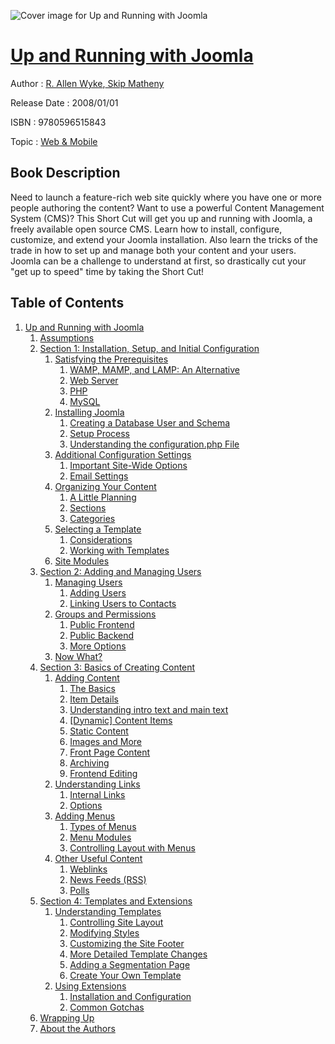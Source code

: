 ![Cover image for Up and Running with Joomla](https://imgdetail.ebookreading.net/cover/cover/web_mobile/EB9780596515843.jpg)

[Up and Running with Joomla](https://ebookreading.net/view/book/Up+and+Running+with+Joomla-EB9780596515843_1.html "Up and Running with Joomla")
====================================================================================================================

Author : [R. Allen Wyke](https://ebookreading.net/search/author/R.+Allen+Wyke),[ Skip Matheny](https://ebookreading.net/search/author/+Skip+Matheny)

Release Date : 2008/01/01

ISBN : 9780596515843

Topic : [Web & Mobile](https://ebookreading.net/search/category/web-mobile)

Book Description
-----------------

 Need to launch a feature-rich web site quickly where you have one or more people authoring the content? Want to use a powerful Content Management System (CMS)? This Short Cut will get you up and running with Joomla, a freely available open source CMS. Learn how to install, configure, customize, and extend your Joomla installation. Also learn the tricks of the trade in how to set up and manage both your content and your users. Joomla can be a challenge to understand at first, so drastically cut your "get up to speed" time by taking the Short Cut! 
              
Table of Contents
-----------------

1. [Up and Running with Joomla](https://ebookreading.net/view/book/Up+and+Running+with+Joomla-EB9780596515843_2.html)
    1. [Assumptions](https://ebookreading.net/view/book/Up+and+Running+with+Joomla-EB9780596515843_2.html#assumptions)
    1. [Section 1: Installation, Setup, and Initial Configuration](https://ebookreading.net/view/book/Up+and+Running+with+Joomla-EB9780596515843_3.html)
        1. [Satisfying the Prerequisites](https://ebookreading.net/view/book/Up+and+Running+with+Joomla-EB9780596515843_3.html#satisfying_the_prer)
            1. [WAMP, MAMP, and LAMP: An Alternative](https://ebookreading.net/view/book/Up+and+Running+with+Joomla-EB9780596515843_3.html#wamp_comma_mamp_com)
            1. [Web Server](https://ebookreading.net/view/book/Up+and+Running+with+Joomla-EB9780596515843_3.html#web_server)
            1. [PHP](https://ebookreading.net/view/book/Up+and+Running+with+Joomla-EB9780596515843_3.html#php)
            1. [MySQL](https://ebookreading.net/view/book/Up+and+Running+with+Joomla-EB9780596515843_3.html#mysql)
        1. [Installing Joomla](https://ebookreading.net/view/book/Up+and+Running+with+Joomla-EB9780596515843_3.html#installing_joomla)
            1. [Creating a Database User and Schema](https://ebookreading.net/view/book/Up+and+Running+with+Joomla-EB9780596515843_3.html#creating_a_database)
            1. [Setup Process](https://ebookreading.net/view/book/Up+and+Running+with+Joomla-EB9780596515843_3.html#setup_process)
            1. [Understanding the configuration.php File](https://ebookreading.net/view/book/Up+and+Running+with+Joomla-EB9780596515843_3.html#understanding_the_c)
        1. [Additional Configuration Settings](https://ebookreading.net/view/book/Up+and+Running+with+Joomla-EB9780596515843_3.html#additional_configur)
            1. [Important Site-Wide Options](https://ebookreading.net/view/book/Up+and+Running+with+Joomla-EB9780596515843_3.html#important_sitewide_)
            1. [Email Settings](https://ebookreading.net/view/book/Up+and+Running+with+Joomla-EB9780596515843_3.html#email_settings)
        1. [Organizing Your Content](https://ebookreading.net/view/book/Up+and+Running+with+Joomla-EB9780596515843_3.html#organizing_your_con)
            1. [A Little Planning](https://ebookreading.net/view/book/Up+and+Running+with+Joomla-EB9780596515843_3.html#a_little_planning)
            1. [Sections](https://ebookreading.net/view/book/Up+and+Running+with+Joomla-EB9780596515843_3.html#sections)
            1. [Categories](https://ebookreading.net/view/book/Up+and+Running+with+Joomla-EB9780596515843_3.html#categories)
        1. [Selecting a Template](https://ebookreading.net/view/book/Up+and+Running+with+Joomla-EB9780596515843_3.html#selecting_a_templat)
            1. [Considerations](https://ebookreading.net/view/book/Up+and+Running+with+Joomla-EB9780596515843_3.html#considerations)
            1. [Working with Templates](https://ebookreading.net/view/book/Up+and+Running+with+Joomla-EB9780596515843_3.html#working_with_templa)
        1. [Site Modules](https://ebookreading.net/view/book/Up+and+Running+with+Joomla-EB9780596515843_3.html#site_modules)
    1. [Section 2: Adding and Managing Users](https://ebookreading.net/view/book/Up+and+Running+with+Joomla-EB9780596515843_4.html)
        1. [Managing Users](https://ebookreading.net/view/book/Up+and+Running+with+Joomla-EB9780596515843_4.html#managing_users)
            1. [Adding Users](https://ebookreading.net/view/book/Up+and+Running+with+Joomla-EB9780596515843_4.html#adding_users)
            1. [Linking Users to Contacts](https://ebookreading.net/view/book/Up+and+Running+with+Joomla-EB9780596515843_4.html#linking_users_to_co)
        1. [Groups and Permissions](https://ebookreading.net/view/book/Up+and+Running+with+Joomla-EB9780596515843_4.html#groups_and_permissi)
            1. [Public Frontend](https://ebookreading.net/view/book/Up+and+Running+with+Joomla-EB9780596515843_4.html#public_frontend)
            1. [Public Backend](https://ebookreading.net/view/book/Up+and+Running+with+Joomla-EB9780596515843_4.html#public_backend)
            1. [More Options](https://ebookreading.net/view/book/Up+and+Running+with+Joomla-EB9780596515843_4.html#more_options)
        1. [Now What?](https://ebookreading.net/view/book/Up+and+Running+with+Joomla-EB9780596515843_4.html#now_what_question)
    1. [Section 3: Basics of Creating Content](https://ebookreading.net/view/book/Up+and+Running+with+Joomla-EB9780596515843_5.html)
        1. [Adding Content](https://ebookreading.net/view/book/Up+and+Running+with+Joomla-EB9780596515843_5.html#adding_content)
            1. [The Basics](https://ebookreading.net/view/book/Up+and+Running+with+Joomla-EB9780596515843_5.html#the_basics-id1)
            1. [Item Details](https://ebookreading.net/view/book/Up+and+Running+with+Joomla-EB9780596515843_5.html#item_details)
            1. [Understanding intro text and main text](https://ebookreading.net/view/book/Up+and+Running+with+Joomla-EB9780596515843_5.html#understanding_intro)
            1. [[Dynamic] Content Items](https://ebookreading.net/view/book/Up+and+Running+with+Joomla-EB9780596515843_5.html#open_square_dynamic)
            1. [Static Content](https://ebookreading.net/view/book/Up+and+Running+with+Joomla-EB9780596515843_5.html#static_content)
            1. [Images and More](https://ebookreading.net/view/book/Up+and+Running+with+Joomla-EB9780596515843_5.html#images_and_more)
            1. [Front Page Content](https://ebookreading.net/view/book/Up+and+Running+with+Joomla-EB9780596515843_5.html#front_page_content)
            1. [Archiving](https://ebookreading.net/view/book/Up+and+Running+with+Joomla-EB9780596515843_5.html#archiving)
            1. [Frontend Editing](https://ebookreading.net/view/book/Up+and+Running+with+Joomla-EB9780596515843_5.html#frontend_editing)
        1. [Understanding Links](https://ebookreading.net/view/book/Up+and+Running+with+Joomla-EB9780596515843_5.html#understanding_links)
            1. [Internal Links](https://ebookreading.net/view/book/Up+and+Running+with+Joomla-EB9780596515843_5.html#internal_links)
            1. [Options](https://ebookreading.net/view/book/Up+and+Running+with+Joomla-EB9780596515843_5.html#options)
        1. [Adding Menus](https://ebookreading.net/view/book/Up+and+Running+with+Joomla-EB9780596515843_5.html#adding_menus)
            1. [Types of Menus](https://ebookreading.net/view/book/Up+and+Running+with+Joomla-EB9780596515843_5.html#types_of_menus)
            1. [Menu Modules](https://ebookreading.net/view/book/Up+and+Running+with+Joomla-EB9780596515843_5.html#menu_modules)
            1. [Controlling Layout with Menus](https://ebookreading.net/view/book/Up+and+Running+with+Joomla-EB9780596515843_5.html#controlling_layout_)
        1. [Other Useful Content](https://ebookreading.net/view/book/Up+and+Running+with+Joomla-EB9780596515843_5.html#other_useful_conten)
            1. [Weblinks](https://ebookreading.net/view/book/Up+and+Running+with+Joomla-EB9780596515843_5.html#weblinks)
            1. [News Feeds (RSS)](https://ebookreading.net/view/book/Up+and+Running+with+Joomla-EB9780596515843_5.html#news_feeds_open_par)
            1. [Polls](https://ebookreading.net/view/book/Up+and+Running+with+Joomla-EB9780596515843_5.html#polls)
    1. [Section 4: Templates and Extensions](https://ebookreading.net/view/book/Up+and+Running+with+Joomla-EB9780596515843_6.html)
        1. [Understanding Templates](https://ebookreading.net/view/book/Up+and+Running+with+Joomla-EB9780596515843_6.html#understanding_templ)
            1. [Controlling Site Layout](https://ebookreading.net/view/book/Up+and+Running+with+Joomla-EB9780596515843_6.html#controlling_site_la)
            1. [Modifying Styles](https://ebookreading.net/view/book/Up+and+Running+with+Joomla-EB9780596515843_6.html#modifying_styles)
            1. [Customizing the Site Footer](https://ebookreading.net/view/book/Up+and+Running+with+Joomla-EB9780596515843_6.html#customizing_the_sit)
            1. [More Detailed Template Changes](https://ebookreading.net/view/book/Up+and+Running+with+Joomla-EB9780596515843_6.html#more_detailed_templ)
            1. [Adding a Segmentation Page](https://ebookreading.net/view/book/Up+and+Running+with+Joomla-EB9780596515843_6.html#adding_a_segmentati)
            1. [Create Your Own Template](https://ebookreading.net/view/book/Up+and+Running+with+Joomla-EB9780596515843_6.html#create_your_own_tem)
        1. [Using Extensions](https://ebookreading.net/view/book/Up+and+Running+with+Joomla-EB9780596515843_6.html#using_extensions)
            1. [Installation and Configuration](https://ebookreading.net/view/book/Up+and+Running+with+Joomla-EB9780596515843_6.html#installation_and_co)
            1. [Common Gotchas](https://ebookreading.net/view/book/Up+and+Running+with+Joomla-EB9780596515843_6.html#common_gotchas)
    1. [Wrapping Up](https://ebookreading.net/view/book/Up+and+Running+with+Joomla-EB9780596515843_7.html)
    1. [About the Authors](https://ebookreading.net/view/book/Up+and+Running+with+Joomla-EB9780596515843_8.html)
